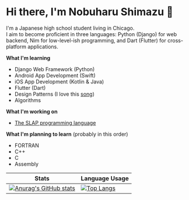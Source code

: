 # Hi there, I'm Nobuharu Shimazu 👋

I'm a Japanese high school student living in Chicago. <br>
I aim to become proficient in three languages: Python (Django) for web backend, Nim for low-level-ish programming, and Dart (Flutter) for cross-platform applications.

**What I'm learning**
 - Django Web Framework (Python)
 - Android App Development (Swift)
 - iOS App Development (Kotlin & Java)
 - Flutter (Dart)
 - Design Patterns (I love this [song](https://www.youtube.com/watch?v=YYvOGPMLVDo))
 - Algorithms

**What I'm working on**
 - [The SLAP programming language](https://github.com/bichanna/slap#the-slap-programming-language)

**What I'm planning to learn** (probably in this order)
 - FORTRAN
 - C++
 - C
 - Assembly

| Stats | Language Usage |
| ----------- | ----------- |
| [![Anurag's GitHub stats](https://github-readme-stats.vercel.app/api?username=bichanna&count_private=true&show_icons=true)](https://github.com/anuraghazra/github-readme-stats)| [![Top Langs](https://github-readme-stats.vercel.app/api/top-langs/?username=bichanna&langs_count=6&hide=html,css,javascript,julia&layout=compact)](https://github.com/anuraghazra/github-readme-stats)

